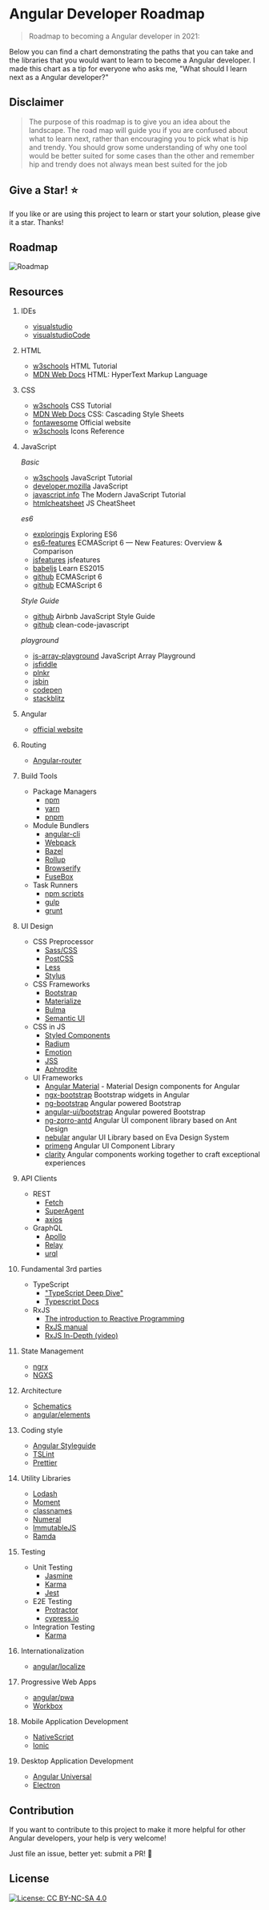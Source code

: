 # Angular Developer Roadmap

> Roadmap to becoming a Angular developer in 2021:

Below you can find a chart demonstrating the paths that you can take and the libraries that you would want to learn to become a Angular developer. I made this chart as a tip for everyone who asks me, "What should I learn next as a Angular developer?"

## Disclaimer

> The purpose of this roadmap is to give you an idea about the landscape. The road map will guide you if you are confused about what to learn next, rather than encouraging you to pick what is hip and trendy. You should grow some understanding of why one tool would be better suited for some cases than the other and remember hip and trendy does not always mean best suited for the job

## Give a Star! :star:

If you like or are using this project to learn or start your solution, please give it a star. Thanks!

## Roadmap

![Roadmap](./images/angular-developer-roadmap.png)

## Resources

1. IDEs

    - [visualstudio](https://visualstudio.microsoft.com/downloads/)
    - [visualstudioCode](https://code.visualstudio.com/Download)

2. HTML

    - [w3schools](https://www.w3schools.com/html/) HTML Tutorial
    - [MDN Web Docs](https://developer.mozilla.org/en-US/docs/Web/HTML) HTML: HyperText Markup Language

3. CSS

    - [w3schools](https://www.w3schools.com/css/) CSS Tutorial
    - [MDN Web Docs](https://developer.mozilla.org/en-US/docs/Web/CSS) CSS: Cascading Style Sheets
    - [fontawesome](https://fontawesome.com/) Official website
    - [w3schools](https://www.w3schools.com/icons/icons_reference.asp) Icons Reference

4. JavaScript

    _Basic_

    - [w3schools](https://www.w3schools.com/js/default.asp) JavaScript Tutorial
    - [developer.mozilla](https://developer.mozilla.org/en-US/docs/Web/JavaScript) JavaScript
    - [javascript.info](https://javascript.info/) The Modern JavaScript Tutorial
    - [htmlcheatsheet](https://htmlcheatsheet.com/js/) JS CheatSheet

    _es6_

    - [exploringjs](https://exploringjs.com/es6/index.html) Exploring ES6
    - [es6-features](http://es6-features.org/#Constants) ECMAScript 6 — New Features: Overview & Comparison
    - [jsfeatures](https://jsfeatures.in) jsfeatures
    - [babeljs](https://babeljs.io/docs/en/learn) Learn ES2015
    - [github](https://github.com/lukehoban/es6features) ECMAScript 6
    - [github](https://github.com/sudheerj/ECMAScript-features) ECMAScript 6

    _Style Guide_

    - [github](https://github.com/airbnb/javascript) Airbnb JavaScript Style Guide
    - [github](https://github.com/ryanmcdermott/clean-code-javascript) clean-code-javascript

    _playground_

    - [js-array-playground](https://js-array-playground.firebaseapp.com/) JavaScript Array Playground
    - [jsfiddle](https://jsfiddle.net/)
    - [plnkr](https://plnkr.co/)
    - [jsbin](https://jsbin.com/?html,output)
    - [codepen](https://codepen.io/pen/)
    - [stackblitz](https://stackblitz.com/)

5. Angular

    - [official website](https://angular.io/)

6. Routing

    - [Angular-router](https://angular.io/guide/router)

7. Build Tools

    - Package Managers
        - [npm](https://www.npmjs.com/)
        - [yarn](https://yarnpkg.com/lang/en/)
        - [pnpm](https://pnpm.js.org/)
    - Module Bundlers
        - [angular-cli](https://angular.io/cli)
        - [Webpack](https://webpack.js.org/)
        - [Bazel](https://bazel.build/)
        - [Rollup](https://rollupjs.org/guide/en)
        - [Browserify](http://browserify.org/)
        - [FuseBox](https://fuse-box.org/)
    - Task Runners
        - [npm scripts](https://docs.npmjs.com/misc/scripts)
        - [gulp](https://gulpjs.com/)
        - [grunt](https://gruntjs.com/)

8. UI Design

    - CSS Preprocessor
        - [Sass/CSS](https://sass-lang.com/)
        - [PostCSS](https://postcss.org/)
        - [Less](http://lesscss.org/)
        - [Stylus](http://stylus-lang.com/)
    - CSS Frameworks
        - [Bootstrap](https://getbootstrap.com/)
        - [Materialize](https://materializecss.com/)
        - [Bulma](https://bulma.io/)
        - [Semantic UI](https://semantic-ui.com/)
    - CSS in JS
        - [Styled Components](https://www.styled-components.com/)
        - [Radium](https://formidable.com/open-source/radium/)
        - [Emotion](https://emotion.sh/)
        - [JSS](http://cssinjs.org/)
        - [Aphrodite](https://github.com/Khan/aphrodite)
    - UI Frameworks
        - [Angular Material](https://material.angular.io/) - Material Design components for Angular
        - [ngx-bootstrap](https://github.com/valor-software/ngx-bootstrap) Bootstrap widgets in Angular
        - [ng-bootstrap](https://github.com/ng-bootstrap/ng-bootstrap) Angular powered Bootstrap
        - [angular-ui/bootstrap](https://github.com/angular-ui/bootstrap) Angular powered Bootstrap
        - [ng-zorro-antd](https://ng.ant.design/docs/introduce/en) Angular UI component library based on Ant Design
        - [nebular](https://github.com/akveo/nebular) angular UI Library based on Eva Design System
        - [primeng](https://github.com/primefaces/primeng) Angular UI Component Library
        - [clarity](https://github.com/vmware/clarity) Angular components working together to craft exceptional experiences

9. API Clients

    - REST
        - [Fetch](https://developer.mozilla.org/en-US/docs/Web/API/Fetch_API)
        - [SuperAgent](https://visionmedia.github.io/superagent/)
        - [axios](https://github.com/axios/axios)
    - GraphQL
        - [Apollo](https://apollo-angular.com/docs/)
        - [Relay](https://facebook.github.io/relay/)
        - [urql](https://github.com/FormidableLabs/urql)

10. Fundamental 3rd parties

    - TypeScript
        - ["TypeScript Deep Dive"](https://github.com/basarat/typescript-book)
        - [Typescript Docs](https://www.typescriptlang.org/docs/)
    - RxJS
        - [The introduction to Reactive Programming](https://gist.github.com/staltz/868e7e9bc2a7b8c1f754)
        - [RxJS manual](http://reactivex.io/rxjs/manual/overview.html#introduction)
        - [RxJS In-Depth (video)](https://www.youtube.com/watch?v=KOOT7BArVHQ)

11. State Management

    - [ngrx](https://ngrx.io/)
    - [NGXS](https://ngxs.gitbook.io/ngxs/)

12. Architecture

    - [Schematics](https://www.npmjs.com/package/@angular-devkit/schematics)
    - [angular/elements](https://angular.io/guide/elements)

13. Coding style

    - [Angular Styleguide](https://angular.io/guide/styleguide)
    - [TSLint](https://palantir.github.io/tslint/)
    - [Prettier](https://prettier.io/)

14. Utility Libraries

    - [Lodash](https://lodash.com/)
    - [Moment](https://momentjs.com/)
    - [classnames](https://github.com/JedWatson/classnames)
    - [Numeral](http://numeraljs.com/)
    - [ImmutableJS](https://facebook.github.io/immutable-js/)
    - [Ramda](https://ramdajs.com/)

15. Testing

    - Unit Testing
        - [Jasmine](https://jasmine.github.io/)
        - [Karma](http://karma-runner.github.io/2.0/index.html)
        - [Jest](http://jestjs.io/)
    - E2E Testing
        - [Protractor](https://www.protractortest.org/#/)
        - [cypress.io](https://www.cypress.io/)
    - Integration Testing
        - [Karma](https://karma-runner.github.io/)

16. Internationalization

    - [angular/localize](https://angular.io/guide/i18n)

17. Progressive Web Apps

    - [angular/pwa](https://angular.io/guide/service-worker-getting-started)
    - [Workbox](https://developers.google.com/web/tools/workbox/)

18. Mobile Application Development

    - [NativeScript](https://www.nativescript.org/)
    - [Ionic](https://ionicframework.com/)

19. Desktop Application Development

    - [Angular Universal](https://universal.angular.io/)
    - [Electron](https://electronjs.org/)

## Contribution

If you want to contribute to this project to make it more helpful for other Angular developers, your help is very welcome!

Just file an issue, better yet: submit a PR! 🙂

## License

[![License: CC BY-NC-SA 4.0](https://img.shields.io/badge/License-CC%20BY--NC--SA%204.0-lightgrey.svg)](https://creativecommons.org/licenses/by-nc-sa/4.0/)

